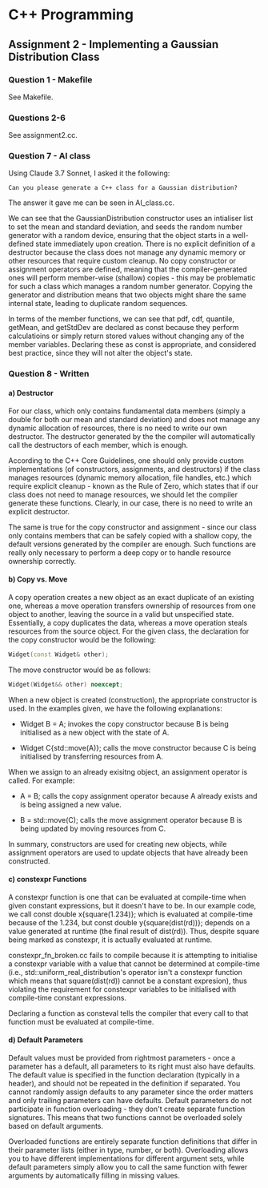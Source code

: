 # C++ Programming

## Assignment 2 - Implementing a Gaussian Distribution Class

### Question 1 - Makefile

See Makefile.

### Questions 2-6

See assignment2.cc.

### Question 7 - AI class

Using Claude 3.7 Sonnet, I asked it the following:

    Can you please generate a C++ class for a Gaussian distribution?

The answer it gave me can be seen in AI_class.cc.

We can see that the GaussianDistribution constructor uses an intialiser list to set the mean and standard deviation, and seeds the random number generator with a random device, ensuring that the object starts in a well-defined state immediately upon creation. There is no explicit definition of a destructor because the class does not manage any dynamic memory or other resources that require custom cleanup. No copy constructor or assignment operators are defined, meaning that the compiler-generated ones will perform member-wise (shallow) copies - this may be problematic for such a class which manages a random number generator. Copying the generator and distribution means that two objects might share the same internal state, leading to duplicate random sequences.

In terms of the member functions, we can see that pdf, cdf, quantile, getMean, and getStdDev are declared as const because they perform calculatioins or simply return stored values without changing any of the member variables. Declaring these as const is appropriate, and considered best practice, since they will not alter the object's state.

### Question 8 - Written

#### a) Destructor

For our class, which only contains fundamental data members (simply a double for both our mean and standard deviation) and does not manage any dynamic allocation of resources, there is no need to write our own destructor. The destructor generated by the the compiler will automatically call the destructors of each member, which is enough.

According to the C++ Core Guidelines, one should only provide custom implementations (of constructors, assignments, and destructors) if the class manages resources (dynamic memory allocation, file handles, etc.) which require explicit cleanup - known as the Rule of Zero, which states that if our class does not need to manage resources, we should let the compiler generate these functions. Clearly, in our case, there is no need to write an explicit destructor.

The same is true for the copy constructor and assignment - since our class only contains members that can be safely copied with a shallow copy, the default versions generated by the compiler are enough. Such functions are really only necessary to perform a deep copy or to handle resource ownership correctly.

#### b) Copy vs. Move

A copy operation creates a new object as an exact duplicate of an existing one, whereas a move operation transfers ownership of resources from one object to another, leaving the source in a valid but unspecified state. Essentially, a copy duplicates the data, whereas a move operation steals resources from the source object. For the given class, the declaration for the copy constructor would be the following:

```cpp
Widget(const Widget& other);
```

The move constructor would be as follows:

```cpp
Widget(Widget&& other) noexcept;
```

When a new object is created (construction), the appropriate constructor is used. In the examples given, we have the following explanations:

- Widget B = A; invokes the copy constructor because B is being initialised as a new object with the state of A.

- Widget C{std::move(A)}; calls the move constructor because C is being initialised by transferring resources from A.

When we assign to an already exisitng object, an assignment operator is called. For example:

- A = B; calls the copy assignment operator because A already exists and is being assigned a new value.

- B = std::move(C); calls the move assignment operator because B is being updated by moving resources from C.

In summary, constructors are used for creating new objects, while assignment operators are used to update objects that have already been constructed.

#### c) constexpr Functions

A constexpr function is one that can be evaluated at compile-time when given constant expressions, but it doesn't have to be. In our example code, we call const double x{square(1.234)}; which is evaluated at compile-time because of the 1.234, but const double y{square(dist(rd))}; depends on a value generated at runtime (the final result of dist(rd)). Thus, despite square being marked as constexpr, it is actually evaluated at runtime.

constexpr_fn_broken.cc fails to compile because it is attempting to initialise a constexpr variable with a value that cannot be determined at compile-time (i.e., std::uniform_real_distribution's operator isn't a constexpr function which means that square(dist(rd)) cannot be a constant expresion), thus violating the requirement for constexpr variables to be initialised with compile-time constant expressions.

Declaring a function as consteval tells the compiler that every call to that function must be evaluated at compile-time.

#### d) Default Parameters

Default values must be provided from rightmost parameters - once a parameter has a default, all parameters to its right must also have defaults. The default value is specified in the function declaration (typically in a header), and should not be repeated in the definition if separated. You cannot randomly assign defaults to any parameter since the order matters and only trailing parameters can have defaults. Default parameters do not participate in function overloading - they don't create separate function signatures. This means that two functions cannot be overloaded solely based on default arguments.

Overloaded functions are entirely separate function definitions that differ in their parameter lists (either in type, number, or both). Overloading allows you to have different implementations for different argument sets, while default parameters simply allow you to call the same function with fewer arguments by automatically filling in missing values.
